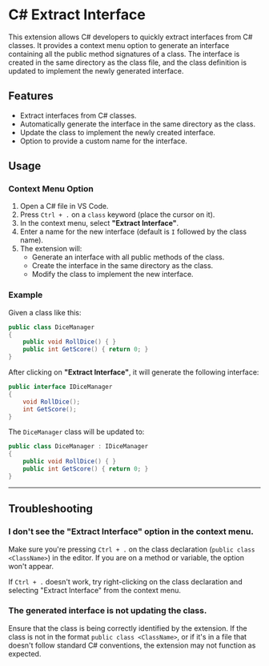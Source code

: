 # **C# Extract Interface**

This extension allows C# developers to quickly extract interfaces from C# classes. It provides a context menu option to generate an interface containing all the public method signatures of a class. The interface is created in the same directory as the class file, and the class definition is updated to implement the newly generated interface.

## **Features**

- Extract interfaces from C# classes.
- Automatically generate the interface in the same directory as the class.
- Update the class to implement the newly created interface.
- Option to provide a custom name for the interface.

## **Usage**

### **Context Menu Option**

1. Open a C# file in VS Code.
2. Press `Ctrl + .` on a `class` keyword (place the cursor on it).
3. In the context menu, select **"Extract Interface"**.
4. Enter a name for the new interface (default is `I` followed by the class name).
5. The extension will:
   - Generate an interface with all public methods of the class.
   - Create the interface in the same directory as the class.
   - Modify the class to implement the new interface.

### **Example**

Given a class like this:

```csharp
public class DiceManager
{
    public void RollDice() { }
    public int GetScore() { return 0; }
}
```

After clicking on **"Extract Interface"**, it will generate the following interface:

```csharp
public interface IDiceManager
{
    void RollDice();
    int GetScore();
}
```

The `DiceManager` class will be updated to:

```csharp
public class DiceManager : IDiceManager
{
    public void RollDice() { }
    public int GetScore() { return 0; }
}
```

---

## **Troubleshooting**

### **I don't see the "Extract Interface" option in the context menu.**

Make sure you're pressing `Ctrl + .` on the class declaration (`public class <ClassName>`) in the editor. If you are on a method or variable, the option won't appear.

If `Ctrl + .` doesn't work, try right-clicking on the class declaration and selecting "Extract Interface" from the context menu.

### **The generated interface is not updating the class.**

Ensure that the class is being correctly identified by the extension. If the class is not in the format `public class <ClassName>`, or if it's in a file that doesn't follow standard C# conventions, the extension may not function as expected.
